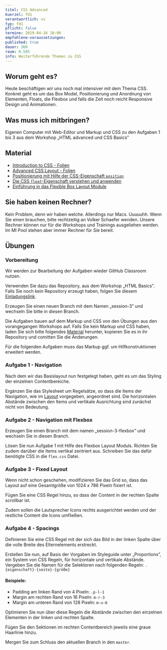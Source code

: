 ```yaml
---
titel: CSS Advanced
kuerzel: fd1
verantwortlich: vs
typ: fd1
pflicht: false
termine: 2019-04-26 10:00
empfohlene-voraussetzungen: 
published: true
dauer: 360
raum: 0.505
info: Weiterführende Themen zu CSS
---
```


## Worum geht es?
Heute beschäftigen wir uns noch mal intensiver mit dem Thema CSS. Konkret geht es um das Box Model, Positionierung und Anordnung von Elementen, Floats, die Flexbox und falls die Zeit noch reicht Responsive Design und Animationen.

## Was muss ich mitbringen?
Eigenen Computer mit Web-Editor und Markup und CSS zu den Aufgaben 1 bis 3 aus dem Workshop „HTML advanced und CSS Basics”

## Material
- [Introduction to CSS - Folien](../../material/frontend-development-1/session-2/slides/Chapter04-IntroductionToCSS.pdf)
- [Advanced CSS Layout - Folien](../../material/frontend-development-1/session-3/slides/Chapter07-AdvancedCSSLayout.pdf)
- [Positionierung mit Hilfe der CSS-Eigenschaft `position`](https://blog.kulturbanause.de/2010/01/positionierung-mit-hilfe-der-css-eigenschaft-position/)
- [Die CSS `float`-Eigenschaft verstehen und anwenden](https://blog.kulturbanause.de/2012/10/die-css-eigenschaft-float-verstehen-und-anwenden/)
- [Einführung in das Flexible Box Layout Module](https://blog.kulturbanause.de/2013/07/einfuhrung-in-das-flexbox-modell-von-css/)

## Sie haben keinen Rechner?
Kein Problem, denn wir haben welche. Allerdings nur Macs. Uuuuuhh. Wenn Sie einen brauchen, bitte rechtzeitig an Volker Schaefer wenden. Unsere Rechner können nur für die Workshops und Trainings ausgeliehen werden. Im MI Pool stehen aber immer Rechner für Sie bereit.

## Übungen
### Vorbereitung
Wir werden zur Bearbeitung der Aufgaben wieder GitHub Classroom nutzen.

Verwenden Sie dazu das Repository, aus dem Workshop „HTML Basics”. Falls Sie noch kein Repository erzeugt haben, folgen Sie diesem [Einladungslink](https://classroom.github.com/a/Bh-v2UbH).

Erzeugen Sie einen neuen Branch mit dem Namen „session-3” und wechseln Sie bitte in diesen Branch.

Die Aufgaben bauen auf dem Markup und CSS von den Übungen aus den vorangegangen Workshops auf. Falls Sie kein Markup und CSS haben, laden Sie sich bitte folgendes [Material](../../material/frontend-development-1/session-3/lucas-cranach-archiv.zip) herunter, kopieren Sie es in ihr Repository und comitten Sie die Änderungen.

Für die folgenden Aufgaben muss das Markup ggf. um Hilfkonstruktionen erweitert werden.

### Aufgabe 1 - Navigation

Nach dem wir das Basislayout nun festgelegt haben, geht es um das Styling der einzelnen Contentbereiche.

Ergänzen Sie das Stylesheet um Regelsätze, so dass die Items der Navigation, wie im [Layout](../../material/frontend-development-1/session-1/aufgabe-1/layout-detailansicht.png) vorgegeben, angeordnet sind. Die horizontalen Abstände zwischen den Items und vertikale Ausrichtung sind zunächst nicht von Bedeutung.

### Aufgabe 2 - Navigation mit Flexbox
Erzeugen Sie einen Branch mit dem namen „session-3-flexbox” und wechseln Sie in diesen Branch.

Lösen Sie nun Aufgabe 1 mit Hilfe des Flexbox Layout Moduls. Richten Sie zudem darüber die Items vertikal zentriert aus. Schreiben Sie das dafür benötigte CSS in die `flex.css` Datei.

### Aufgabe 3 - Fixed Layout

Wenn nicht schon geschehen, modifizieren Sie das Grid so, dass das Layout auf eine Gesamtgröße von 1024 x 786 Pixeln fixiert ist.

Fügen Sie eine CSS Regel hinzu, so dass der Content in der rechten Spalte scrollbar ist. 

Zudem sollen die Lautsprecher Icons rechts ausgerichtet werden und der restliche Content die Icons umfließen.

### Aufgabe 4 - Spacings

Definieren Sie eine CSS Regel mit der sich das Bild in der linken Spalte über die volle Breite des Elternelements erstreckt.

Erstellen Sie nun, auf Basis der Vorgaben im Styleguide unter „Proportions”, ein System von CSS Regeln, für horizontale und vertikale Abstände. 
Vergeben Sie die Namen für die Selektoren nach folgenden Regeln:
`.{eigenschaft}-{seite}-{größe}`

#### Beispiele:
* Padding am linken Rand von 4 Pixeln: `.p-l-1`  
* Margin am rechten Rand von 16 Pixeln: `m-r-3`  
* Margin am unteren Rand von 128 Pixeln: `m-u-6`  

Optimieren Sie nun über diese Regeln die Abstände zwischen den einzelnen Elementen in der linken und rechten Spalte.

Fügen Sie den Sektionen im rechten Contentbereich jeweils eine graue Haarlinie hinzu.

Mergen Sie zum Schluss den aktuellen Branch in den `master`.
